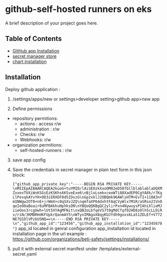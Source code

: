 # github-self-hosted runners on eks

A brief description of your project goes here.



## Table of Contents

- [GitHub app Installation](#installation)
- [secret manager store](#usage)
- [chart installation](#features)

## Installation

Deploy github application :
1. <github url>/settings/apps/new or settings>developer setting>github app>new app

2. Define permissions
- repository permitions:
  - actions : access r/w
  - administration : r/w
  - Checks: r/w
  - Webhooks: r/w
- organization permitions:
  - self-hosted-runners : r/w

3. save app config 

4. Save the credentials in secret manager in plain text form in this json block:

    ```{"github_app_private_key":"-----BEGIN RSA PRIVATE KEY-----\nMIIEpAIBAAKCAQEA2kuoG+tuYMID/lAiSEOzkXxoOM82eD507bllblablablaUQXMZxxevTUXiWsKSGsEzKSKhs6KSveExe6\nBjloLsmkxceoWTi88XadEP0CgYA8k/r7KqLlPesqkAYvYH+OD3iERXDF0d5IDvzG\nGpzxklJ2OBQmk96AWlsHTM+EvTI+118A3nfmINWgw2OT0+nE+jrWmX+c0qSXvJZQ\nqmfaXP64dxhtFAqCVyWlx7M1R/aSRso2IVn0qeIeO0aBoair6uMFBAkhuHphksDN\nYBQoQQKBgQC2ylirPxn4NywuysPIAhiXlieMJiieOos3rcgUwh+lUt5XYAgMFNit\nxQB2oLbfqeVS7t0gMdCfqf02HD8zOlh5cLLDiRv/riN/3KMBRHdKFUpkrQanmAY5\nWTynIMAgoX8qyKUJYdh9goxs6La51ZDLEf+V772NE7Q1DlVPzkUSNQ==\n-----END RSA PRIVATE KEY-----\n","github_app_id":"123456","github_app_installation_id":"12345678"}```
app_id  located in genral configuration
app_installation id located in installation page in the url example : https://github.com/organizations/beti-safety/settings/installations/<ID>
5. pull it with external secret manifest under /templates/external-secret.yaml

